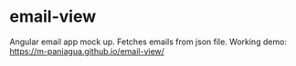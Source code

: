 # email-view
Angular email app mock up.  Fetches emails from json file.  Working demo:  https://m-paniagua.github.io/email-view/

